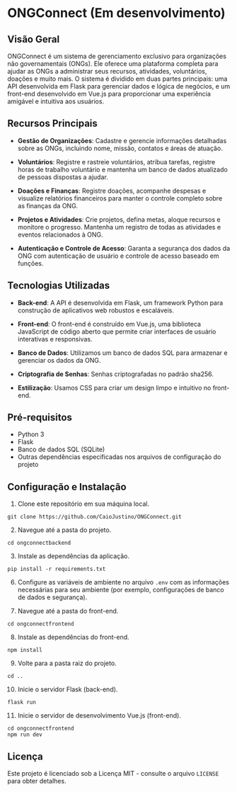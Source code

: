 # ONGConnect (Em desenvolvimento)

## Visão Geral

ONGConnect é um sistema de gerenciamento exclusivo para organizações não governamentais (ONGs). Ele oferece uma plataforma completa para ajudar as ONGs a administrar seus recursos, atividades, voluntários, doações e muito mais. O sistema é dividido em duas partes principais: uma API desenvolvida em Flask para gerenciar dados e lógica de negócios, e um front-end desenvolvido em Vue.js para proporcionar uma experiência amigável e intuitiva aos usuários.

## Recursos Principais

- **Gestão de Organizações**: Cadastre e gerencie informações detalhadas sobre as ONGs, incluindo nome, missão, contatos e áreas de atuação.

- **Voluntários**: Registre e rastreie voluntários, atribua tarefas, registre horas de trabalho voluntário e mantenha um banco de dados atualizado de pessoas dispostas a ajudar.

- **Doações e Finanças**: Registre doações, acompanhe despesas e visualize relatórios financeiros para manter o controle completo sobre as finanças da ONG.

- **Projetos e Atividades**: Crie projetos, defina metas, aloque recursos e monitore o progresso. Mantenha um registro de todas as atividades e eventos relacionados à ONG.

- **Autenticação e Controle de Acesso**: Garanta a segurança dos dados da ONG com autenticação de usuário e controle de acesso baseado em funções.

## Tecnologias Utilizadas

- **Back-end**: A API é desenvolvida em Flask, um framework Python para construção de aplicativos web robustos e escaláveis.

- **Front-end**: O front-end é construído em Vue.js, uma biblioteca JavaScript de código aberto que permite criar interfaces de usuário interativas e responsivas.

- **Banco de Dados**: Utilizamos um banco de dados SQL para armazenar e gerenciar os dados da ONG.

- **Criptografia de Senhas**: Senhas criptografadas no padrão sha256.

- **Estilização**: Usamos CSS para criar um design limpo e intuitivo no front-end.

## Pré-requisitos

- Python 3
- Flask
- Banco de dados SQL (SQLite)
- Outras dependências especificadas nos arquivos de configuração do projeto

## Configuração e Instalação

1. Clone este repositório em sua máquina local.

```
git clone https://github.com/CaioJustino/ONGConnect.git
```

2. Navegue até a pasta do projeto.

```
cd ongconnectbackend
```

3. Instale as dependências da aplicação.

```
pip install -r requirements.txt
```

6. Configure as variáveis de ambiente no arquivo `.env` com as informações necessárias para seu ambiente (por exemplo, configurações de banco de dados e segurança).

7. Navegue até a pasta do front-end.

```
cd ongconnectfrontend
```

8. Instale as dependências do front-end.

```
npm install
```

9. Volte para a pasta raiz do projeto.

```
cd ..
```

10. Inicie o servidor Flask (back-end).

```
flask run
```

11. Inicie o servidor de desenvolvimento Vue.js (front-end).

```
cd ongconnectfrontend
npm run dev
```

## Licença

Este projeto é licenciado sob a Licença MIT - consulte o arquivo `LICENSE` para obter detalhes.
